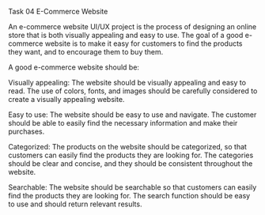  Task 04 E-Commerce Website

 An e-commerce website UI/UX project is the process of designing an online store that is both visually appealing and easy to use. The goal of a good e-commerce website is to 
 make it easy for customers to find the products they want, and to encourage them to buy them.
 
 A good e-commerce website should be:
 
 Visually appealing: The website should be visually appealing and easy to read. The use of colors, fonts, and images should be carefully considered to create a visually 
 appealing website.
 
 Easy to use: The website should be easy to use and navigate. The customer should be able to easily find the necessary information and make their purchases.
 
 Categorized: The products on the website should be categorized, so that customers can easily find the products they are looking for. The categories should be clear and 
 concise, and they should be consistent throughout the website.
 
 Searchable: The website should be searchable so that customers can easily find the products they are looking for. The search function should be easy to use and should return 
 relevant results.
